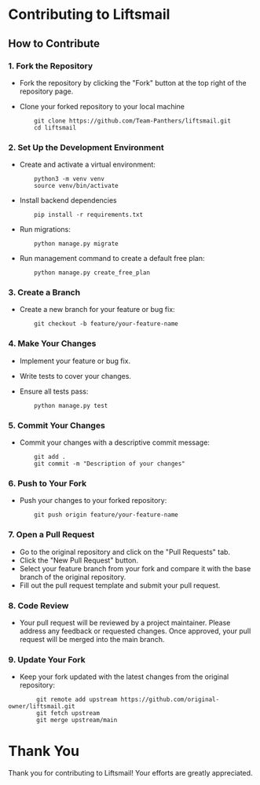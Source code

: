 # Contributing to Liftsmail

## How to Contribute

### 1.  Fork the Repository

- Fork the repository by clicking the "Fork" button at the top right of the repository page.
- Clone your forked repository to your local machine
  
  ```
      git clone https://github.com/Team-Panthers/liftsmail.git
      cd liftsmail
  ```


### 2. Set Up the Development Environment

-   Create and activate a virtual environment:
    ```
        python3 -m venv venv
        source venv/bin/activate
    ```

-   Install backend dependencies

    ```
        pip install -r requirements.txt
    ```

-   Run migrations:
    ```
        python manage.py migrate
    ```
-   Run management command to create a default free plan:
    ```
        python manage.py create_free_plan
    ```

### 3. Create a Branch
-   Create a new branch for your feature or bug fix:
    ```
        git checkout -b feature/your-feature-name
    ```

### 4. Make Your Changes
-   Implement your feature or bug fix.
-   Write tests to cover your changes.
-   Ensure all tests pass:
    
    ```
        python manage.py test
    ```

### 5. Commit Your Changes

-   Commit your changes with a descriptive commit message:
    ```
        git add .
        git commit -m "Description of your changes"
    ```

### 6. Push to Your Fork

-   Push your changes to your forked repository:
    ```
        git push origin feature/your-feature-name
    ```
  
### 7. Open a Pull Request

-   Go to the original repository and click on the "Pull Requests" tab.
-   Click the "New Pull Request" button.
-   Select your feature branch from your fork and compare it with the base branch of the original repository.
-   Fill out the pull request template and submit your pull request.

### 8. Code Review

-  Your pull request will be reviewed by a project maintainer. Please address any feedback or requested changes. Once approved, your pull     request will be merged into the main branch.


### 9. Update Your Fork
-  Keep your fork updated with the latest changes from the original repository:
```
        git remote add upstream https://github.com/original-owner/liftsmail.git
        git fetch upstream
        git merge upstream/main
```

#   Thank You
Thank you for contributing to Liftsmail! Your efforts are greatly appreciated.